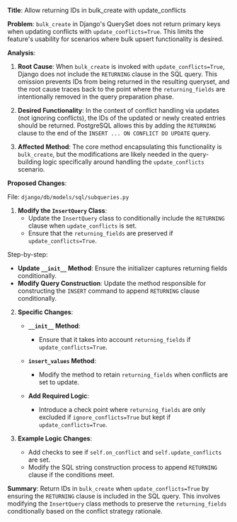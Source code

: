 **Title**: Allow returning IDs in bulk_create with update_conflicts

**Problem**:
`bulk_create` in Django's QuerySet does not return primary keys when updating conflicts with `update_conflicts=True`. This limits the feature's usability for scenarios where bulk upsert functionality is desired.

**Analysis**:

1. **Root Cause**: 
   When `bulk_create` is invoked with `update_conflicts=True`, Django does not include the `RETURNING` clause in the SQL query. This omission prevents IDs from being returned in the resulting queryset, and the root cause traces back to the point where the `returning_fields` are intentionally removed in the query preparation phase.

2. **Desired Functionality**:
   In the context of conflict handling via updates (not ignoring conflicts), the IDs of the updated or newly created entries should be returned. PostgreSQL allows this by adding the `RETURNING` clause to the end of the `INSERT ... ON CONFLICT DO UPDATE` query.

3. **Affected Method**:
   The core method encapsulating this functionality is `bulk_create`, but the modifications are likely needed in the query-building logic specifically around handling the `update_conflicts` scenario.

**Proposed Changes**:

File: `django/db/models/sql/subqueries.py`

1. **Modify the `InsertQuery` Class**:
   - Update the `InsertQuery` class to conditionally include the `RETURNING` clause when `update_conflicts` is set.
   - Ensure that the `returning_fields` are preserved if `update_conflicts=True`.

Step-by-step:
   
   - **Update `__init__` Method**: Ensure the initializer captures returning fields conditionally.
   - **Modify Query Construction**: Update the method responsible for constructing the `INSERT` command to append `RETURNING` clause conditionally.

2. **Specific Changes**:

   - **`__init__` Method**:
     - Ensure that it takes into account `returning_fields` if `update_conflicts=True`.

   - **`insert_values` Method**:
     - Modify the method to retain `returning_fields` when conflicts are set to update.

   - **Add Required Logic**:
     - Introduce a check point where `returning_fields` are only excluded if `ignore_conflicts=True` but kept if `update_conflicts=True`.

3. **Example Logic Changes**:
   - Add checks to see if `self.on_conflict` and `self.update_conflicts` are set.
   - Modify the SQL string construction process to append `RETURNING` clause if the conditions meet.

**Summary**:
Return IDs in `bulk_create` when `update_conflicts=True` by ensuring the `RETURNING` clause is included in the SQL query. This involves modifying the `InsertQuery` class methods to preserve the `returning_fields` conditionally based on the conflict strategy rationale.
